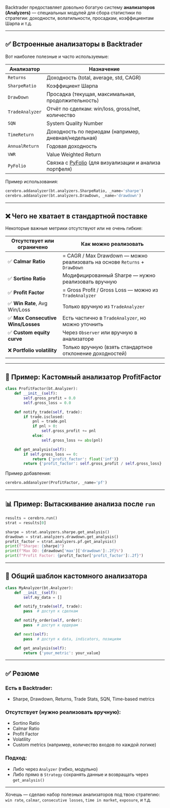 Backtrader предоставляет довольно богатую систему **анализаторов (Analyzers)** — специальных модулей для сбора статистики по стратегии: доходности, волатильности, просадкам, коэффициентам Шарпа и т.д.

---

## ✅ Встроенные анализаторы в Backtrader

Вот наиболее полезные и часто используемые:

| Анализатор      | Назначение                                                                                      |
| --------------- | ----------------------------------------------------------------------------------------------- |
| `Returns`       | Доходность (total, average, std, CAGR)                                                          |
| `SharpeRatio`   | Коэффициент Шарпа                                                                               |
| `DrawDown`      | Просадка (текущая, максимальная, продолжительность)                                             |
| `TradeAnalyzer` | Отчёт по сделкам: win/loss, gross/net, количество                                               |
| `SQN`           | System Quality Number                                                                           |
| `TimeReturn`    | Доходность по периодам (например, дневная/недельная)                                            |
| `AnnualReturn`  | Годовая доходность                                                                              |
| `VWR`           | Value Weighted Return                                                                           |
| `PyFolio`       | Связка с [PyFolio](https://github.com/quantopian/pyfolio) (для визуализации и анализа портфеля) |

Пример использования:

```python
cerebro.addanalyzer(bt.analyzers.SharpeRatio, _name='sharpe')
cerebro.addanalyzer(bt.analyzers.DrawDown, _name='drawdown')
```

---

## ❌ Чего **не хватает** в стандартной поставке

Некоторые важные метрики отсутствуют или не очень гибкие:

| Отсутствует или ограничено         | Как можно реализовать                                                      |
| ---------------------------------- | -------------------------------------------------------------------------- |
| ✅ **Calmar Ratio**                | = CAGR / Max Drawdown — можно реализовать на основе `Returns` + `DrawDown` |
| ✅ **Sortino Ratio**               | Модифицированный Sharpe — нужно реализовать вручную                        |
| ✅ **Profit Factor**               | = Gross Profit / Gross Loss — можно из `TradeAnalyzer`                     |
| ✅ **Win Rate**, Avg Win/Loss      | Только вручную из `TradeAnalyzer`                                          |
| ✅ **Max Consecutive Wins/Losses** | Есть частично в `TradeAnalyzer`, но можно уточнить                         |
| ✅ **Custom equity curve**         | Через `Observer` или вручную в анализаторе                                 |
| ❌ **Portfolio volatility**        | Только вручную (взять стандартное отклонение доходностей)                  |

---

## 🔧 Пример: Кастомный анализатор ProfitFactor

```python
class ProfitFactor(bt.Analyzer):
    def __init__(self):
        self.gross_profit = 0.0
        self.gross_loss = 0.0

    def notify_trade(self, trade):
        if trade.isclosed:
            pnl = trade.pnl
            if pnl > 0:
                self.gross_profit += pnl
            else:
                self.gross_loss += abs(pnl)

    def get_analysis(self):
        if self.gross_loss == 0:
            return {'profit_factor': float('inf')}
        return {'profit_factor': self.gross_profit / self.gross_loss}
```

Пример добавления:

```python
cerebro.addanalyzer(ProfitFactor, _name='pf')
```

---

## 📊 Пример: Вытаскивание анализа после `run`

```python
results = cerebro.run()
strat = results[0]

sharpe = strat.analyzers.sharpe.get_analysis()
drawdown = strat.analyzers.drawdown.get_analysis()
profit_factor = strat.analyzers.pf.get_analysis()
print(f"Sharpe: {sharpe}")
print(f"Max DD: {drawdown['max']['drawdown']:.2f}%")
print(f"Profit Factor: {profit_factor['profit_factor']:.2f}")
```

---

## 🧩 Общий шаблон кастомного анализатора

```python
class MyAnalyzer(bt.Analyzer):
    def __init__(self):
        self.my_data = []

    def notify_trade(self, trade):
        pass  # доступ к сделкам

    def notify_order(self, order):
        pass  # доступ к ордерам

    def next(self):
        pass  # доступ к data, indicators, позициям

    def get_analysis(self):
        return {'your_metric': your_value}
```

---

## ✅ Резюме

### Есть в Backtrader:

* Sharpe, Drawdown, Returns, Trade Stats, SQN, Time-based metrics

### Отсутствует (нужно реализовать вручную):

* Sortino Ratio
* Calmar Ratio
* Profit Factor
* Volatility
* Custom metrics (например, количество входов по каждой логике)

### Подход:

* Либо через `Analyzer` (гибко, модульно)
* Либо прямо в `Strategy` сохранять данные и возвращать через `get_analysis()`

---

Хочешь — сделаю набор полезных анализаторов под твою стратегию: `win rate`, `calmar`, `consecutive losses`, `time in market`, `exposure`, и т.д.
